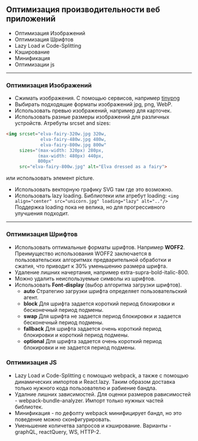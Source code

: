 ## Оптимизация производительности веб приложений   
* Оптимизация Изображений
* Оптимизация Шрифтов
* Lazy Load и Code-Splitting
* Кэширование
* Минификация
* Оптимизации js

***

### Оптимизация Изображений
* Сжимать изображения. С помощью сервисов, например [tinypng](https://tinypng.com/)
* Выбирать подходящие форматы изображений jpg, png, WebP.
* Использовать превью изображений, например для карточек. 
* Использовать разные размеры изображений для различных устройств. Атребуты srcset and sizes:
```html
<img srcset="elva-fairy-320w.jpg 320w,
             elva-fairy-480w.jpg 480w,
             elva-fairy-800w.jpg 800w"
     sizes="(max-width: 320px) 280px,
            (max-width: 480px) 440px,
            800px"
     src="elva-fairy-800w.jpg" alt="Elva dressed as a fairy">
```
или использовать элемент picture.  
* Использовать векторную графику SVG там где это возможно.
* Использовать lazy loading. Библиотеки или атребут loading:
`<img align="center" src="unicorn.jpg" loading="lazy" alt=".."/>`
Поддержка loading пока не велика, но для прогрессивного улучшения подходит.
***

### Оптимизация Шрифтов
* Использовать оптимальные форматы шрифтов. Например **WOFF2**. 
Преимущество использования WOFF2 заключается в пользовательских алгоритмах предварительной обработки и сжатия,
что приводит к 30% уменьшению размера шрифта.
* Удаление лишних начертания, например extra-supra-bold-italic-800. 
* Можно удалить неиспользуемые символы из шрифтов. 
* Использовать **Font-display** (выбор алгоритма загрузки шрифтов). 
  * **auto** Стратегию загрузки шрифта определяет пользовательский агент.
  * **block** Для шрифта задается короткий период блокировки и бесконечный период подмены.
  * **swap** Для шрифта не задается период блокировки и задается бесконечный период подмены.
  * **fallback** Для шрифта задается очень короткий период блокировки и короткий период подмены.
  * **optional** Для шрифта задается очень короткий период блокировки и не задается период подмены.

### Оптимизация JS
* Lazy Load и Code-Splitting с помощью webpack, а также с помощью динамических импортов и React.lazy. 
  Таким образом доставка только нужного кода пользователю и рабиение бандла.
* Удалние лишних зависимостей. Для оценки размеров рависимостей - webpack-bundle-analyzer. 
  Импорт только нужных частей библиотек.
* Минификация - по дефолту webpack минифицирует бандл, но это поведение можно сконфигурировать.
* Уменьшение количетва запросов и кэширование. Варианты - graphQL, reactQuery, WS, HTTP-2.
